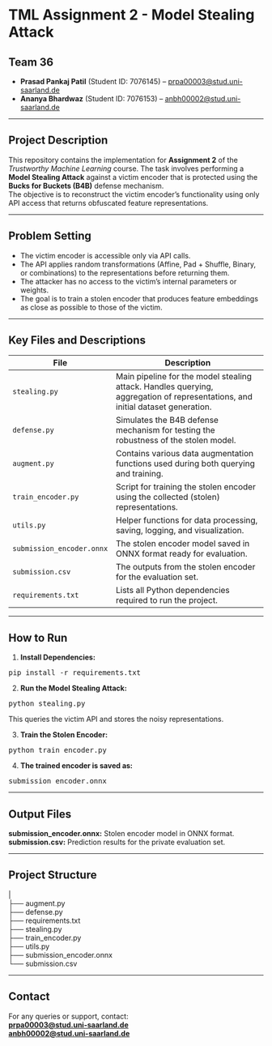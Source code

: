 # TML Assignment 2 - Model Stealing Attack

## Team 36

- **Prasad Pankaj Patil** (Student ID: 7076145) – prpa00003@stud.uni-saarland.de
- **Ananya Bhardwaz** (Student ID: 7076153) – anbh00002@stud.uni-saarland.de

---

## Project Description

This repository contains the implementation for **Assignment 2** of the *Trustworthy Machine Learning* course. The task involves performing a **Model Stealing Attack** against a victim encoder that is protected using the **Bucks for Buckets (B4B)** defense mechanism.  
The objective is to reconstruct the victim encoder’s functionality using only API access that returns obfuscated feature representations.

---

## Problem Setting

- The victim encoder is accessible only via API calls.
- The API applies random transformations (Affine, Pad + Shuffle, Binary, or combinations) to the representations before returning them.
- The attacker has no access to the victim’s internal parameters or weights.
- The goal is to train a stolen encoder that produces feature embeddings as close as possible to those of the victim.

---

## Key Files and Descriptions

| File                          | Description                                                                                                                    |
--------------------------------|---------------------------------------------------------------------------------------------------------------------------------
| `stealing.py`                 | Main pipeline for the model stealing attack. Handles querying, aggregation of representations, and initial dataset generation. |
| `defense.py`                  | Simulates the B4B defense mechanism for testing the robustness of the stolen model.                                            |
| `augment.py`                  | Contains various data augmentation functions used during both querying and training.                                           |
| `train_encoder.py`            | Script for training the stolen encoder using the collected (stolen) representations.                                           |
| `utils.py`                    | Helper functions for data processing, saving, logging, and visualization.                                                      |
| `submission_encoder.onnx`     | The stolen encoder model saved in ONNX format ready for evaluation.                                                            |
| `submission.csv`              | The outputs from the stolen encoder for the evaluation set.                                                                    |
| `requirements.txt`            | Lists all Python dependencies required to run the project.                                                                     |

---

## How to Run

1. **Install Dependencies:**
<pre lang="markdown">pip install -r requirements.txt</pre>

2. **Run the Model Stealing Attack:**
<pre lang="markdown">python stealing.py</pre>
This queries the victim API and stores the noisy representations.

3. **Train the Stolen Encoder:**
<pre lang="markdown">python train_encoder.py</pre>

4. **The trained encoder is saved as:**
<pre lang="markdown">submission_encoder.onnx</pre>

---

## Output Files

**submission_encoder.onnx:** Stolen encoder model in ONNX format.  
**submission.csv:** Prediction results for the private evaluation set.

---

## Project Structure

 |  
├── augment.py  
├── defense.py  
├── requirements.txt  
├── stealing.py  
├── train_encoder.py  
├── utils.py  
├── submission_encoder.onnx  
└── submission.csv

---

## Contact

For any queries or support, contact:  
**prpa00003@stud.uni-saarland.de**  
**anbh00002@stud.uni-saarland.de**
